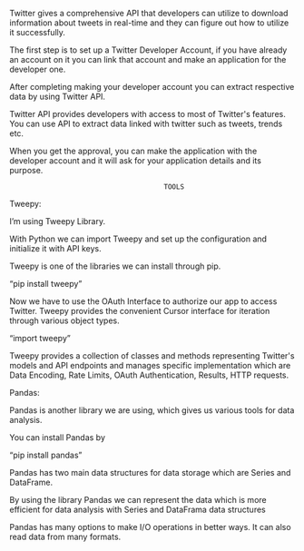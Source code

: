 Twitter gives a comprehensive API that developers can utilize to download information about tweets in real-time and they can figure out how to utilize it successfully. 

 

The first step is to set up a Twitter Developer Account, if you have already an account on it you can link that account and make an application for the developer one. 

After completing making your developer account you can extract respective data by using Twitter API. 

Twitter API provides developers with access to most of Twitter's features. You can use API to extract data linked with twitter such as tweets, trends etc. 

 

 

When you get the approval, you can make the application with the developer account and it will ask for your application details and its purpose. 

 

 

                                          TOOLS 

Tweepy: 

I’m using Tweepy Library. 

With Python we can import Tweepy and set up the configuration and initialize it with API keys. 

Tweepy is one of the libraries we can install through pip.  

“pip install tweepy”  

Now we have to use the OAuth Interface to authorize our app to access Twitter. Tweepy provides the convenient Cursor interface for iteration through various object types. 

“import tweepy” 

Tweepy provides a collection of classes and methods representing Twitter's models and API endpoints and manages specific implementation which are Data Encoding, Rate Limits, OAuth Authentication, Results, HTTP requests. 

 

Pandas: 

Pandas is another library we are using, which gives us various tools for data analysis. 

You can install Pandas by  

“pip install pandas” 

Pandas has two main data structures for data storage which are Series and DataFrame. 

By using the library Pandas we can represent the data which is more efficient for data analysis with Series and DataFrama data structures 

Pandas has many options to make I/O operations in better ways. It can also read data from many formats. 
